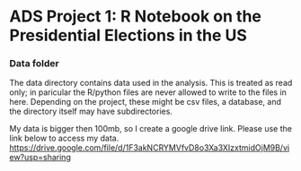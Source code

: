 # ADS Project 1:  R Notebook on the Presidential Elections in the US

### Data folder

The data directory contains data used in the analysis. This is treated as read only; in paricular the R/python files are never allowed to write to the files in here. Depending on the project, these might be csv files, a database, and the directory itself may have subdirectories.

My data is bigger then 100mb, so I create a google drive link. Please use the link below to access my data.
https://drive.google.com/file/d/1F3akNCRYMVfvD8o3Xa3XIzxtmidOjM9B/view?usp=sharing
